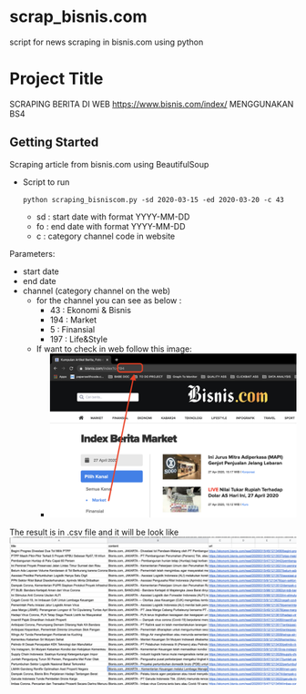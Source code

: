# scrap_bisnis.com
script for news scraping in bisnis.com using python

# Project Title
SCRAPING BERITA DI WEB https://www.bisnis.com/index/ MENGGUNAKAN BS4

## Getting Started
Scraping article from bisnis.com using BeautifulSoup

* Script to run
    ```
    python scraping_bisniscom.py -sd 2020-03-15 -ed 2020-03-20 -c 43
    ```
    * sd : start date with format YYYY-MM-DD
    * fo : end date with format YYYY-MM-DD
    * c : category channel code in website  

Parameters:
* start date
* end date
* channel (category channel on the web) 
  * for the channel you can see as below : 
    * 43 : Ekonomi & Bisnis
    * 194 : Market
    * 5 : Finansial
    * 197 : Life&Style 
  * If want to check in web follow this image:
    * ![alt text](data/image1.png)

The result is in .csv file and it will be look like 
![alt text](data/image2.png)